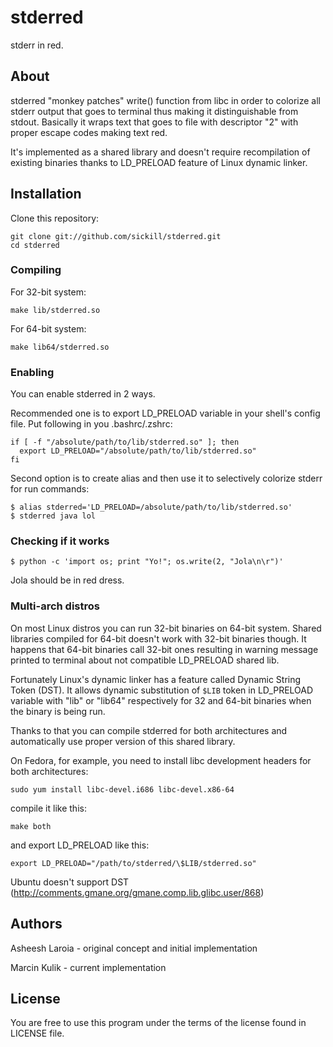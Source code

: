 # stderred

stderr in red.

## About

stderred "monkey patches" write() function from libc in order to colorize all
stderr output that goes to terminal thus making it distinguishable from stdout.
Basically it wraps text that goes to file with descriptor "2" with proper
escape codes making text red.

It's implemented as a shared library and doesn't require recompilation of
existing binaries thanks to LD_PRELOAD feature of Linux dynamic linker.

## Installation

Clone this repository:

    git clone git://github.com/sickill/stderred.git
    cd stderred

### Compiling

For 32-bit system:

    make lib/stderred.so

For 64-bit system:

    make lib64/stderred.so

### Enabling

You can enable stderred in 2 ways.

Recommended one is to export LD_PRELOAD variable in your shell's config file.
Put following in you .bashrc/.zshrc:

    if [ -f "/absolute/path/to/lib/stderred.so" ]; then
      export LD_PRELOAD="/absolute/path/to/lib/stderred.so"
    fi

Second option is to create alias and then use it to selectively colorize stderr
for run commands:

    $ alias stderred='LD_PRELOAD=/absolute/path/to/lib/stderred.so'
    $ stderred java lol

### Checking if it works

    $ python -c 'import os; print "Yo!"; os.write(2, "Jola\n\r")'

Jola should be in red dress.

### Multi-arch distros

On most Linux distros you can run 32-bit binaries on 64-bit system.  Shared
libraries compiled for 64-bit doesn't work with 32-bit binaries though. It
happens that 64-bit binaries call 32-bit ones resulting in warning message
printed to terminal about not compatible LD_PRELOAD shared lib.

Fortunately Linux's dynamic linker has a feature called Dynamic String Token
(DST). It allows dynamic substitution of `$LIB` token in LD_PRELOAD variable
with "lib" or "lib64" respectively for 32 and 64-bit binaries when the binary
is being run.

Thanks to that you can compile stderred for both architectures and
automatically use proper version of this shared library.

On Fedora, for example, you need to install libc development headers for both
architectures:

    sudo yum install libc-devel.i686 libc-devel.x86-64

compile it like this:

    make both

and export LD_PRELOAD like this:

    export LD_PRELOAD="/path/to/stderred/\$LIB/stderred.so"


Ubuntu doesn't support DST (http://comments.gmane.org/gmane.comp.lib.glibc.user/868)

## Authors

Asheesh Laroia - original concept and initial implementation

Marcin Kulik - current implementation

## License

You are free to use this program under the terms of the license found in
LICENSE file.
